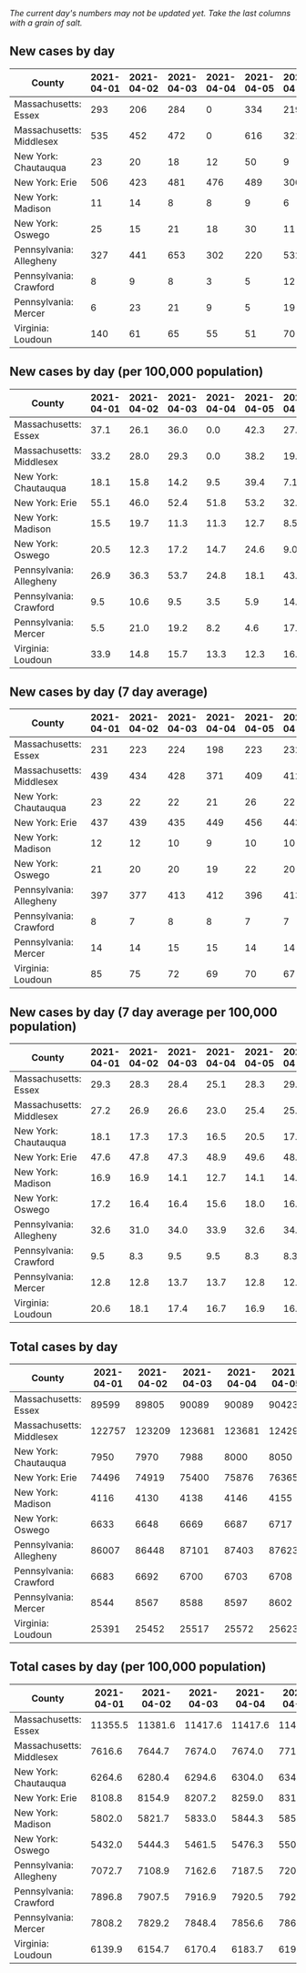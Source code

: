 _The current day's numbers may not be updated yet. Take the last columns with a grain of salt._
## New cases by day

| County | 2021-04-01 | 2021-04-02 | 2021-04-03 | 2021-04-04 | 2021-04-05 | 2021-04-06 | 2021-04-07 |
| --- | --- | --- | --- | --- | --- | --- | --- |
| Massachusetts: Essex | 293 | 206 | 284 | 0 | 334 | 219 |  |
| Massachusetts: Middlesex | 535 | 452 | 472 | 0 | 616 | 321 |  |
| New York: Chautauqua | 23 | 20 | 18 | 12 | 50 | 9 |  |
| New York: Erie | 506 | 423 | 481 | 476 | 489 | 300 |  |
| New York: Madison | 11 | 14 | 8 | 8 | 9 | 6 |  |
| New York: Oswego | 25 | 15 | 21 | 18 | 30 | 11 |  |
| Pennsylvania: Allegheny | 327 | 441 | 653 | 302 | 220 | 532 |  |
| Pennsylvania: Crawford | 8 | 9 | 8 | 3 | 5 | 12 |  |
| Pennsylvania: Mercer | 6 | 23 | 21 | 9 | 5 | 19 |  |
| Virginia: Loudoun | 140 | 61 | 65 | 55 | 51 | 70 |  |

## New cases by day (per 100,000 population)

| County | 2021-04-01 | 2021-04-02 | 2021-04-03 | 2021-04-04 | 2021-04-05 | 2021-04-06 | 2021-04-07 |
| --- | --- | --- | --- | --- | --- | --- | --- |
| Massachusetts: Essex | 37.1 | 26.1 | 36.0 | 0.0 | 42.3 | 27.8 |  |
| Massachusetts: Middlesex | 33.2 | 28.0 | 29.3 | 0.0 | 38.2 | 19.9 |  |
| New York: Chautauqua | 18.1 | 15.8 | 14.2 | 9.5 | 39.4 | 7.1 |  |
| New York: Erie | 55.1 | 46.0 | 52.4 | 51.8 | 53.2 | 32.7 |  |
| New York: Madison | 15.5 | 19.7 | 11.3 | 11.3 | 12.7 | 8.5 |  |
| New York: Oswego | 20.5 | 12.3 | 17.2 | 14.7 | 24.6 | 9.0 |  |
| Pennsylvania: Allegheny | 26.9 | 36.3 | 53.7 | 24.8 | 18.1 | 43.7 |  |
| Pennsylvania: Crawford | 9.5 | 10.6 | 9.5 | 3.5 | 5.9 | 14.2 |  |
| Pennsylvania: Mercer | 5.5 | 21.0 | 19.2 | 8.2 | 4.6 | 17.4 |  |
| Virginia: Loudoun | 33.9 | 14.8 | 15.7 | 13.3 | 12.3 | 16.9 |  |

## New cases by day (7 day average)

| County | 2021-04-01 | 2021-04-02 | 2021-04-03 | 2021-04-04 | 2021-04-05 | 2021-04-06 | 2021-04-07 |
| --- | --- | --- | --- | --- | --- | --- | --- |
| Massachusetts: Essex | 231 | 223 | 224 | 198 | 223 | 232 |  |
| Massachusetts: Middlesex | 439 | 434 | 428 | 371 | 409 | 412 |  |
| New York: Chautauqua | 23 | 22 | 22 | 21 | 26 | 22 |  |
| New York: Erie | 437 | 439 | 435 | 449 | 456 | 443 |  |
| New York: Madison | 12 | 12 | 10 | 9 | 10 | 10 |  |
| New York: Oswego | 21 | 20 | 20 | 19 | 22 | 20 |  |
| Pennsylvania: Allegheny | 397 | 377 | 413 | 412 | 396 | 413 |  |
| Pennsylvania: Crawford | 8 | 7 | 8 | 8 | 7 | 7 |  |
| Pennsylvania: Mercer | 14 | 14 | 15 | 15 | 14 | 14 |  |
| Virginia: Loudoun | 85 | 75 | 72 | 69 | 70 | 67 |  |

## New cases by day (7 day average per 100,000 population)

| County | 2021-04-01 | 2021-04-02 | 2021-04-03 | 2021-04-04 | 2021-04-05 | 2021-04-06 | 2021-04-07 |
| --- | --- | --- | --- | --- | --- | --- | --- |
| Massachusetts: Essex | 29.3 | 28.3 | 28.4 | 25.1 | 28.3 | 29.4 |  |
| Massachusetts: Middlesex | 27.2 | 26.9 | 26.6 | 23.0 | 25.4 | 25.6 |  |
| New York: Chautauqua | 18.1 | 17.3 | 17.3 | 16.5 | 20.5 | 17.3 |  |
| New York: Erie | 47.6 | 47.8 | 47.3 | 48.9 | 49.6 | 48.2 |  |
| New York: Madison | 16.9 | 16.9 | 14.1 | 12.7 | 14.1 | 14.1 |  |
| New York: Oswego | 17.2 | 16.4 | 16.4 | 15.6 | 18.0 | 16.4 |  |
| Pennsylvania: Allegheny | 32.6 | 31.0 | 34.0 | 33.9 | 32.6 | 34.0 |  |
| Pennsylvania: Crawford | 9.5 | 8.3 | 9.5 | 9.5 | 8.3 | 8.3 |  |
| Pennsylvania: Mercer | 12.8 | 12.8 | 13.7 | 13.7 | 12.8 | 12.8 |  |
| Virginia: Loudoun | 20.6 | 18.1 | 17.4 | 16.7 | 16.9 | 16.2 |  |

## Total cases by day

| County | 2021-04-01 | 2021-04-02 | 2021-04-03 | 2021-04-04 | 2021-04-05 | 2021-04-06 | 2021-04-07 |
| --- | --- | --- | --- | --- | --- | --- | --- |
| Massachusetts: Essex | 89599 | 89805 | 90089 | 90089 | 90423 | 90642 |  |
| Massachusetts: Middlesex | 122757 | 123209 | 123681 | 123681 | 124297 | 124618 |  |
| New York: Chautauqua | 7950 | 7970 | 7988 | 8000 | 8050 | 8059 |  |
| New York: Erie | 74496 | 74919 | 75400 | 75876 | 76365 | 76665 |  |
| New York: Madison | 4116 | 4130 | 4138 | 4146 | 4155 | 4161 |  |
| New York: Oswego | 6633 | 6648 | 6669 | 6687 | 6717 | 6728 |  |
| Pennsylvania: Allegheny | 86007 | 86448 | 87101 | 87403 | 87623 | 88155 |  |
| Pennsylvania: Crawford | 6683 | 6692 | 6700 | 6703 | 6708 | 6720 |  |
| Pennsylvania: Mercer | 8544 | 8567 | 8588 | 8597 | 8602 | 8621 |  |
| Virginia: Loudoun | 25391 | 25452 | 25517 | 25572 | 25623 | 25693 |  |

## Total cases by day (per 100,000 population)

| County | 2021-04-01 | 2021-04-02 | 2021-04-03 | 2021-04-04 | 2021-04-05 | 2021-04-06 | 2021-04-07 |
| --- | --- | --- | --- | --- | --- | --- | --- |
| Massachusetts: Essex | 11355.5 | 11381.6 | 11417.6 | 11417.6 | 11460.0 | 11487.7 |  |
| Massachusetts: Middlesex | 7616.6 | 7644.7 | 7674.0 | 7674.0 | 7712.2 | 7732.1 |  |
| New York: Chautauqua | 6264.6 | 6280.4 | 6294.6 | 6304.0 | 6343.4 | 6350.5 |  |
| New York: Erie | 8108.8 | 8154.9 | 8207.2 | 8259.0 | 8312.3 | 8344.9 |  |
| New York: Madison | 5802.0 | 5821.7 | 5833.0 | 5844.3 | 5857.0 | 5865.4 |  |
| New York: Oswego | 5432.0 | 5444.3 | 5461.5 | 5476.3 | 5500.8 | 5509.8 |  |
| Pennsylvania: Allegheny | 7072.7 | 7108.9 | 7162.6 | 7187.5 | 7205.6 | 7249.3 |  |
| Pennsylvania: Crawford | 7896.8 | 7907.5 | 7916.9 | 7920.5 | 7926.4 | 7940.5 |  |
| Pennsylvania: Mercer | 7808.2 | 7829.2 | 7848.4 | 7856.6 | 7861.2 | 7878.5 |  |
| Virginia: Loudoun | 6139.9 | 6154.7 | 6170.4 | 6183.7 | 6196.0 | 6213.0 |  |
